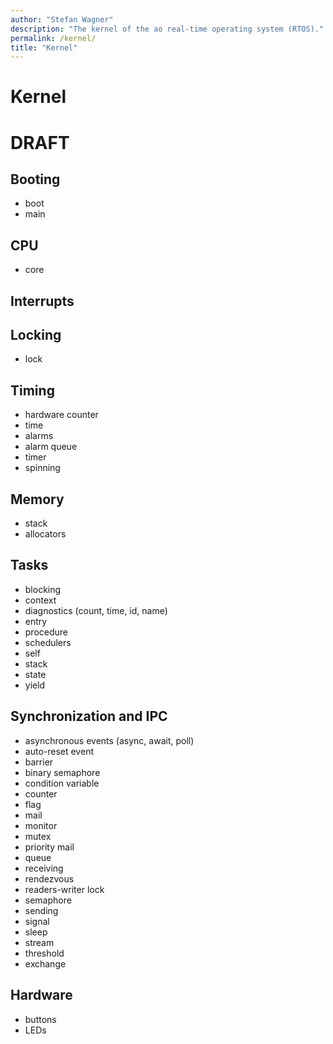```yaml
---
author: "Stefan Wagner"
description: "The kernel of the ao real-time operating system (RTOS)."
permalink: /kernel/
title: "Kernel"
---
```


# Kernel

# DRAFT

## Booting

- boot
- main

## CPU

- core

## Interrupts

## Locking

- lock

## Timing

- hardware counter
- time
- alarms
- alarm queue
- timer
- spinning

## Memory

- stack
- allocators

## Tasks

- blocking
- context
- diagnostics (count, time, id, name)
- entry
- procedure
- schedulers
- self
- stack
- state
- yield
  
## Synchronization and IPC

- asynchronous events (async, await, poll)
- auto-reset event
- barrier
- binary semaphore
- condition variable
- counter
- flag
- mail
- monitor
- mutex
- priority mail
- queue
- receiving
- rendezvous
- readers-writer lock
- semaphore
- sending
- signal
- sleep
- stream
- threshold
- exchange

## Hardware

- buttons
- LEDs

